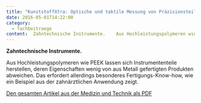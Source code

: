 ```yaml
---
title: "KunststoffXtra: Optische und taktile Messung von Präzisionsteilen"
date: 2016-05-01T14:22:00
category:
  - fachbeitraege
content:  Zahntechnische Instrumente.    Aus Hochleistungspolymeren wie PEEK lassen sich Instrumententeile herstellen, deren Eigenschaften wenig von aus Metall gefertigten Produkten abweichen. Das erfordert allerdings besonderes Fertigungs-Know-how, wie ein Beispiel aus der zahnärztlichen Anwendung zeigt.    Den gesamten Artikel aus der Medizin und Technik als PDF 
---
```

**Zahntechnische Instrumente.**

Aus Hochleistungspolymeren wie PEEK lassen sich Instrumententeile herstellen, deren Eigenschaften wenig von aus Metall gefertigten Produkten abweichen. Das erfordert allerdings besonderes Fertigungs-Know-how, wie ein Beispiel aus der zahnärztlichen Anwendung zeigt.

[Den gesamten Artikel aus der Medizin und Technik als PDF](https://pfaffgmbh.com/downloads/Kunststoffxtra-Anzeige-Messtechnik-01-05-2016.pdf)